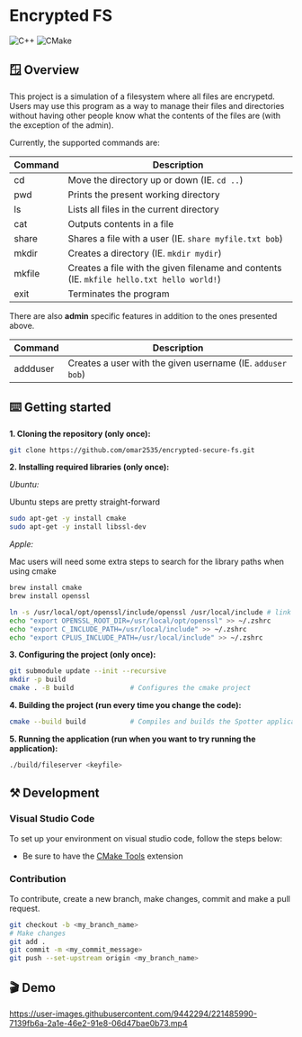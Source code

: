 # Encrypted FS

![C++](https://img.shields.io/badge/c++-%2300599C.svg?style=for-the-badge&logo=c%2B%2B&logoColor=white)
![CMake](https://img.shields.io/badge/CMake-%23008FBA.svg?style=for-the-badge&logo=cmake&logoColor=white)

## 🪟 Overview

This project is a simulation of a filesystem where all files are encrypetd. Users may use this program as a way to manage their files and directories without having other people know what the contents of the files are (with the exception of the admin).

Currently, the supported commands are:

| Command | Description |
| --- | --- |
| cd <directory> | Move the directory up or down (IE. `cd ..`) |
| pwd | Prints the present working directory |
| ls | Lists all files in the current directory |
| cat <filename> | Outputs contents in a file |
| share <filename> <username> | Shares a file with a user (IE. `share myfile.txt bob`) |
| mkdir <dirname> | Creates a directory (IE. `mkdir mydir`) |
| mkfile <filename> <content> | Creates a file with the given filename and contents (IE. `mkfile hello.txt hello world!`) |
| exit | Terminates the program |

There are also **admin** specific features in addition to the ones presented above.

| Command | Description |
| --- | --- |
| addduser <username> | Creates a user with the given username (IE. `adduser bob`) |

## ⌨️ Getting started

**1. Cloning the repository (only once):**

```sh
git clone https://github.com/omar2535/encrypted-secure-fs.git
```

**2. Installing required libraries (only once):**

*Ubuntu:*

Ubuntu steps are pretty straight-forward

```sh
sudo apt-get -y install cmake
sudo apt-get -y install libssl-dev
```

*Apple:*

Mac users will need some extra steps to search for the library paths when using cmake

```sh
brew install cmake
brew install openssl

ln -s /usr/local/opt/openssl/include/openssl /usr/local/include # link openssl lib to `/usr/local/include`
echo "export OPENSSL_ROOT_DIR=/usr/local/opt/openssl" >> ~/.zshrc
echo "export C_INCLUDE_PATH=/usr/local/include" >> ~/.zshrc
echo "export CPLUS_INCLUDE_PATH=/usr/local/include" >> ~/.zshrc
```

**3. Configuring the project (only once):**

```sh
git submodule update --init --recursive
mkdir -p build
cmake . -B build              # Configures the cmake project
```

**4. Building the project (run every time you change the code):**

```sh
cmake --build build           # Compiles and builds the Spotter application
```

**5. Running the application (run when you want to try running the application):**

```sh
./build/fileserver <keyfile>
```

## ⚒️ Development

### Visual Studio Code

To set up your environment on visual studio code, follow the steps below:

- Be sure to have the [CMake Tools](https://marketplace.visualstudio.com/items?itemName=ms-vscode.cmake-tools) extension

### Contribution

To contribute, create a new branch, make changes, commit and make a pull request.

```sh
git checkout -b <my_branch_name>
# Make changes
git add .
git commit -m <my_commit_message>
git push --set-upstream origin <my_branch_name>
```

## 🎬 Demo

https://user-images.githubusercontent.com/9442294/221485990-7139fb6a-2a1e-46e2-91e8-06d47bae0b73.mp4



